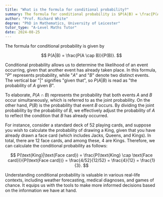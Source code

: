 ```yaml
---
title: "What is the formula for conditional probability?"
summary: The formula for conditional probability is $P(A|B) = \frac{P(A \cap B)}{P(B)}$.
author: "Prof. Richard White"
degree: "PhD in Mathematics, University of Leicester"
tutor_type: "A-Level Maths Tutor"
date: 2024-08-25
---
```


The formula for conditional probability is given by 

$$ P(A|B) = \frac{P(A \cap B)}{P(B)}. $$

Conditional probability allows us to determine the likelihood of an event occurring, given that another event has already taken place. In this formula, "$P$" represents probability, while "$A$" and "$B$" denote two distinct events. The vertical bar "$|$" signifies "given that", so $P(A|B)$ is read as "the probability of $A$ given $B$".

To elaborate, $P(A \cap B)$ represents the probability that both events $A$ and $B$ occur simultaneously, which is referred to as the joint probability. On the other hand, $P(B)$ is the probability that event $B$ occurs. By dividing the joint probability by the probability of $B$, we effectively adjust the probability of $A$ to reflect the condition that $B$ has already occurred.

For instance, consider a standard deck of 52 playing cards, and suppose you wish to calculate the probability of drawing a King, given that you have already drawn a face card (which includes Jacks, Queens, and Kings). In total, there are 12 face cards, and among these, 4 are Kings. Therefore, we can calculate the conditional probability as follows:

$$ P(\text{King}|\text{Face card}) = \frac{P(\text{King} \cap \text{Face card})}{P(\text{Face card})} = \frac{4/52}{12/52} = \frac{4}{12} = \frac{1}{3}. $$

Understanding conditional probability is valuable in various real-life contexts, including weather forecasting, medical diagnoses, and games of chance. It equips us with the tools to make more informed decisions based on the information we have at hand.
    